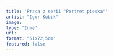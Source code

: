 ```yaml
---
title: 'Praca z serii "Portret pieska"'
artist: "Igor Kubik"
image:
type: "Inne"
url:
format: "51x72,5cm"
featured: false
---
```

